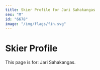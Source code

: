 ```yaml
---
title: Skier Profile for Jari Sahakangas
sex: "M"
id: "6678"
image: "/img/flags/fin.svg" 
---
```


# Skier Profile

This page is for: Jari Sahakangas.
    